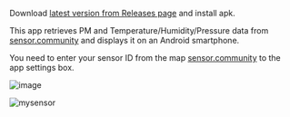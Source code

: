 Download [latest version from Releases page](https://github.com/saiinc/MySensorAirData/releases) and install apk.

This app retrieves PM and Temperature/Humidity/Pressure data from [sensor.community](https://sensor.community/) and displays it on an Android smartphone.

You need to enter your sensor ID from the map [sensor.community](https://sensor.community/) to the app settings box.

![image](https://github.com/saiinc/MySensorAirData/assets/13632259/fb8c2c43-8638-4080-8466-f26af2cc7a87)  

![mysensor](https://github.com/saiinc/MySensorAirData/assets/13632259/5451c072-9812-41a1-8ea9-003b0cdc2fd9)

